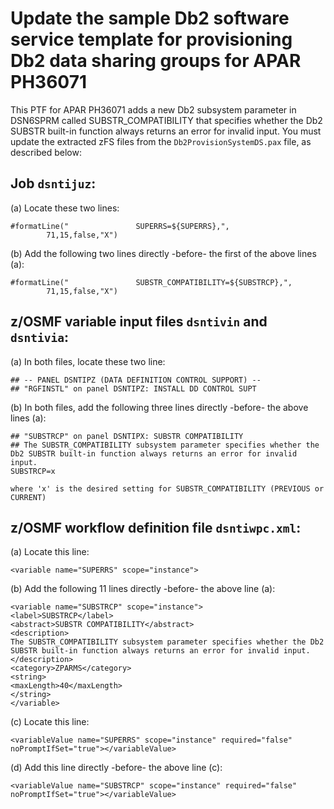# Update the sample Db2 software service template for provisioning Db2 data sharing groups for APAR PH36071

 This PTF for APAR PH36071 adds a new Db2 subsystem parameter in DSN6SPRM called SUBSTR_COMPATIBILITY that specifies whether the Db2 SUBSTR built-in function always returns an error for invalid input. You must update the extracted zFS files from the `Db2ProvisionSystemDS.pax` file, as described below:

## Job `dsntijuz`:

(a) Locate these two lines:

    #formatLine("               SUPERRS=${SUPERRS},", 
            71,15,false,"X")                        

(b) Add the following two lines directly -before- the first of the above lines (a):

    #formatLine("               SUBSTR_COMPATIBILITY=${SUBSTRCP},", 
            71,15,false,"X") 

## z/OSMF variable input files `dsntivin` and `dsntivia`: 

(a) In both files, locate these two line:

    ## -- PANEL DSNTIPZ (DATA DEFINITION CONTROL SUPPORT) --
    ## "RGFINSTL" on panel DSNTIPZ: INSTALL DD CONTROL SUPT

(b) In both files, add the following three lines directly -before- the above lines (a):

    ## "SUBSTRCP" on panel DSNTIPX: SUBSTR COMPATIBILITY
    ## The SUBSTR_COMPATIBILITY subsystem parameter specifies whether the Db2 SUBSTR built-in function always returns an error for invalid input.
    SUBSTRCP=x

    where 'x' is the desired setting for SUBSTR_COMPATIBILITY (PREVIOUS or CURRENT)

## z/OSMF workflow definition file `dsntiwpc.xml`:

(a) Locate this line:

    <variable name="SUPERRS" scope="instance">                             

(b) Add the following 11 lines directly -before- the above line (a):

    <variable name="SUBSTRCP" scope="instance">
    <label>SUBSTRCP</label>
    <abstract>SUBSTR COMPATIBILITY</abstract>
    <description>
    The SUBSTR_COMPATIBILITY subsystem parameter specifies whether the Db2 SUBSTR built-in function always returns an error for invalid input.
    </description>
    <category>ZPARMS</category>
    <string>
    <maxLength>40</maxLength>
    </string>
    </variable>

(c) Locate this line:

    <variableValue name="SUPERRS" scope="instance" required="false" noPromptIfSet="true"></variableValue>

(d) Add this line directly -before- the above line (c):

    <variableValue name="SUBSTRCP" scope="instance" required="false" noPromptIfSet="true"></variableValue>
